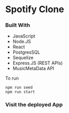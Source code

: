 # Spotify Clone  

### Built With

* JavaScript
* Node.JS
* React
* PostgresSQL
* Sequelize
* Express.JS (REST APIs)
* MusicMetaData API

To run
```
npm run seed
npm run start
```

### Visit the deployed App



